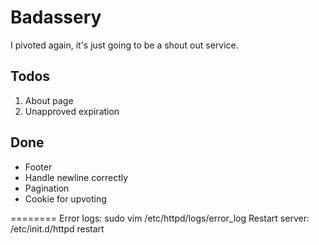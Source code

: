 Badassery
========

I pivoted again, it's just going to be a shout out service.

Todos
-----
1. About page
2. Unapproved expiration

Done
-----
* Footer
* Handle newline correctly
* Pagination
* Cookie for upvoting

========
Error logs: sudo vim /etc/httpd/logs/error_log
Restart server: /etc/init.d/httpd restart